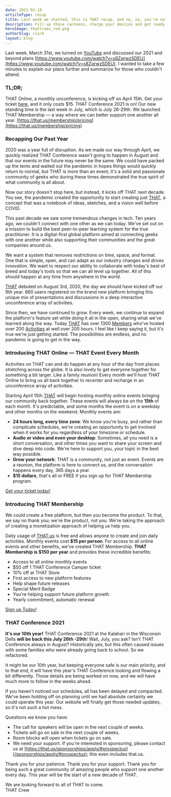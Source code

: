 ```yaml
---
date: 2021-03-19
articleType: recap
title: Last week we chatted, this is THAT recap, and no, no, you're not in trouble.
description: Fill up those canteens, charge your devices and get ready for summer camp. Monthly events start April 15th, THAT Conference update, and THAT Membership.
heroImage: thattrees_red.png
authorSlug: clark
layout: blog
---
```


Last week, March 31st, we turned on [YouTube](https://youtube.com/c/thatconference) and discussed our 2021 and beyond plans [https://www.youtube.com/watch?v=s8ZqrwzSDEU](https://www.youtube.com/watch?v=s8ZqrwzSDEU). I wanted to take a few minutes to explain our plans further and summarize for those who couldn't attend.

### TL;DR;

THAT Online, a monthly unconference, is kicking off on April 15th. Get your ticket [here](https://that.us/events/thatus/2021-4), and it only costs \$15.
THAT Conference 2021 is on! Our new standing time is the last week in July, which is July 26-29th.
We launched THAT Membership — a way where we can better support one another all year. [https://that.us/membership/pricing](https://that.us/membership/pricing)

### Recapping Our Past Year

2020 was a year full of disruption. As we made our way through April, we quickly realized THAT Conference wasn't going to happen in August and that our events in the future may never be the same. We could have packed up the tents and waited out the pandemic in hopes things would quickly return to normal, but THAT is more than an event; it's a solid and passionate community of geeks who during these times demonstrated the true spirit of what community is all about.

Now our story doesn't stop here, but instead, it kicks off THAT next decade. You see, the pandemic created the opportunity to start creating just [THAT](https://that.us), a concept that was a notebook of ideas, sketches, and a vision well before COVID.

This past decade we saw some tremendous changes in tech. Ten years ago, we couldn't connect with one other as we can today. We've set out on a mission to build the best peer-to-peer learning system for the true practitioner. It is a digital-first global platform aimed at connecting geeks with one another while also supporting their communities and the great companies around us.

We want a system that removes restrictions on time, space, and format. One that is simple, open, and can adapt as our industry changes and drives innovation. We want to respect our ability to collaborate with today's best of breed and today's tools so that we can all level up together. All of this should happen at any time from anywhere in the world.

[THAT](https://that.us) debuted on August 3rd, 2020, the day we should have kicked off our 9th year. 860 users registered on the brand new platform bringing this unique mix of presentations and discussions in a deep interactive unconference array of activities.

Since then, we have continued to grow. Every week, we continue to expand the platform's feature set while doing it all in the open, sharing what we've learned along the way. Today [THAT](https://that.us) has over 1300 [Members](https://that.us/members) who've hosted over 200 [Activities](https://that.us/activities) at well over 200 hours. I feel like I keep saying it, but it's true we're just getting started. The possibilities are endless, and no pandemic is going to get in the way.

### Introducing THAT Online — THAT Event Every Month

Activities on THAT can and do happen at any hour of the day from places stretching across the globe. It is also lovely to get everyone together for something a bit larger. Like a family reunion! Every month we'll host THAT Online to bring us all back together to recenter and recharge in an unconference array of activities.

Starting April 15th [THAT](https://that.us) will begin hosting monthly online events bringing our community back together. These events will always be on the **15th** of each month. It's predictable, and some months the event is on a weekday and other months on the weekend. Monthly events are:

- **24 hours long, every time zone**: We know you're busy, and rather than complicate schedules, we're creating an opportunity to get involved when it works for you regardless of your timezone or schedule.
- **Audio or video and even your desktop**: Sometimes, all you need is a short conversation, and other times you want to share your screen and dive deep into code. We're here to support you, your topic in the best way possible.
- **Grow your network**: THAT is a community, not just an event. Events are a reunion, the platform is here to connect us, and the conversation happens every day, 365 days a year.
- **\$15 dollars**, that's all or FREE if you sign up for THAT Membership program.

[Get your ticket today!](https://that.us/events/thatus/2021-4)

### Introducing THAT Membership

We could create a free platform, but then you become the product. To that, we say no thank you; we're the product, not you. We're taking the approach of creating a monetization approach of helping us help you.

Daily usage of [THAT.us](https://that.us) is free and allows anyone to create and join daily activities. Monthly events cost **\$15 per person**. For access to all online events and other benefits, we've created THAT Membership. **THAT Membership is \$150 per year** and provides these incredible benefits:

- Access to all online monthly events
- \$50 off 1 THAT Conference Camper ticket
- 10% off at THAT Store
- First access to new platform features
- Help shape future releases
- Special Merit Badge
- You're helping support future platform growth
- Yearly commitment, automatic renewal

[Sign up Today!](https://that.us/membership/pricing)

### THAT Conference 2021

**It's our 10th year!** THAT Conference 2021 at the Kalahari in the Wisconsin Dells **will be back this July 26th -29th**! Wait, July, you ask? Isn't THAT Conference always in August? Historically yes, but this often caused issues with some families who were already going back to school. So we refactored.

It might be our 10th year, but keeping everyone safe is our main priority, and to that end, it will have this year's THAT Conference looking and flowing a bit differently. Those details are being worked on now, and we will have much more to follow in the weeks ahead.

If you haven't noticed our schedules, all has been delayed and compacted. We've been holding off on planning until we had absolute certainty we could operate this year. Our website will finally get those needed updates, so it's not such a hot mess.

Questions we know you have:

- The call for speakers will be open in the next couple of weeks.
- Tickets will go on sale in the next couple of weeks.
- Room blocks will open when tickets go on sale.
- We need your support. If you're interested in sponsoring, please contact us at [https://that.us/sponsorships/apply/#prospectus](/sponsorships/apply/#prospectus); this even includes that.us.

Thank you for your patience. Thank you for your support. Thank you for being such a great community of amazing people who support one another every day. This year will be the start of a new decade of THAT.

We are looking forward to all of THAT to come.  
THAT Crew
